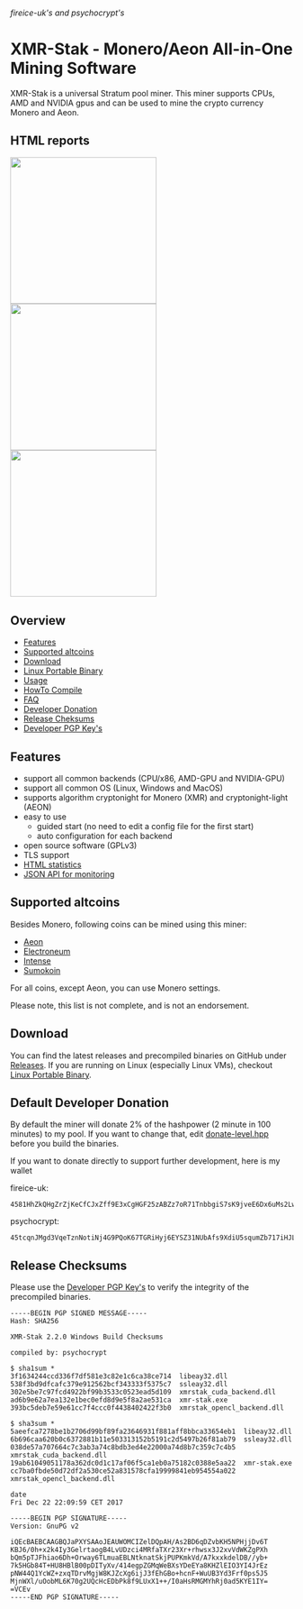 ###### fireice-uk's and psychocrypt's
# XMR-Stak - Monero/Aeon All-in-One Mining Software

XMR-Stak is a universal Stratum pool miner. This miner supports CPUs, AMD and NVIDIA gpus and can be used to mine the crypto currency Monero and Aeon.

## HTML reports
<img src="https://gist.githubusercontent.com/fireice-uk/2da301131ac01695ff79539a27b81d68/raw/4c09cdeee86f94df2e9dd86b927e64aded6184f5/xmr-stak-cpu-hashrate.png" width="260"> <img src="https://gist.githubusercontent.com/fireice-uk/2da301131ac01695ff79539a27b81d68/raw/4c09cdeee86f94df2e9dd86b927e64aded6184f5/xmr-stak-cpu-results.png" width="260"> <img src="https://gist.githubusercontent.com/fireice-uk/2da301131ac01695ff79539a27b81d68/raw/4c09cdeee86f94df2e9dd86b927e64aded6184f5/xmr-stak-cpu-connection.png" width="260">

## Overview
* [Features](#features)
* [Supported altcoins](#supported-altcoins)
* [Download](#download)
* [Linux Portable Binary](doc/Linux_deployment.md)
* [Usage](doc/usage.md)
* [HowTo Compile](doc/compile.md)
* [FAQ](doc/FAQ.md)
* [Developer Donation](#default-developer-donation)
* [Release Cheksums](#release-checksums)
* [Developer PGP Key's](doc/pgp_keys.md)

## Features

- support all common backends (CPU/x86, AMD-GPU and NVIDIA-GPU)
- support all common OS (Linux, Windows and MacOS)
- supports algorithm cryptonight for Monero (XMR) and cryptonight-light (AEON)
- easy to use
  - guided start (no need to edit a config file for the first start)
  - auto configuration for each backend
- open source software (GPLv3)
- TLS support
- [HTML statistics](doc/usage.md#html-and-json-api-report-configuraton)
- [JSON API for monitoring](doc/usage.md#html-and-json-api-report-configuraton)

## Supported altcoins

Besides Monero, following coins can be mined using this miner:

- [Aeon](http://www.aeon.cash/)
- [Electroneum](https://electroneum.com)
- [Intense](https://intensecoin.com)
- [Sumokoin](https://www.sumokoin.org)

For all coins, except Aeon, you can use Monero settings.

Please note, this list is not complete, and is not an endorsement.

## Download

You can find the latest releases and precompiled binaries on GitHub under [Releases](https://github.com/fireice-uk/xmr-stak/releases).
If you are running on Linux (especially Linux VMs), checkout [Linux Portable Binary](doc/Linux_deployment.md).

## Default Developer Donation

By default the miner will donate 2% of the hashpower (2 minute in 100 minutes) to my pool. If you want to change that, edit [donate-level.hpp](xmrstak/donate-level.hpp) before you build the binaries.

If you want to donate directly to support further development, here is my wallet

fireice-uk:
```
4581HhZkQHgZrZjKeCfCJxZff9E3xCgHGF25zABZz7oR71TnbbgiS7sK9jveE6Dx6uMs2LwszDuvQJgRZQotdpHt1fTdDhk
```

psychocrypt:
```
45tcqnJMgd3VqeTznNotiNj4G9PQoK67TGRiHyj6EYSZ31NUbAfs9XdiU5squmZb717iHJLxZv3KfEw8jCYGL5wa19yrVCn
```

## Release Checksums

Please use the [Developer PGP Key's](doc/pgp_keys.md) to verify the integrity of the precompiled binaries.

```
-----BEGIN PGP SIGNED MESSAGE-----
Hash: SHA256

XMR-Stak 2.2.0 Windows Build Checksums

compiled by: psychocrypt

$ sha1sum *
3f1634244ccd336f7df581e3c82e1c6ca38ce714  libeay32.dll
538f3bd9dfcafc379e912562bcf343333f5375c7  ssleay32.dll
302e5be7c97fcd4922bf99b3533c0523ead5d109  xmrstak_cuda_backend.dll
ad6b9e62a7ea132e1bec0efd8d9e5f8a2ae531ca  xmr-stak.exe
393bc5deb7e59e61cc7f4ccc0f4438402422f3b0  xmrstak_opencl_backend.dll

$ sha3sum *
5aeefca7278be1b2706d99bf89fa23646931f881aff8bbca33654eb1  libeay32.dll
6b696caa620b0c6372881b11e503313152b5191c2d5497b26f81ab79  ssleay32.dll
038de57a707664c7c3ab3a74c8bdb3ed4e22000a74d8b7c359c7c4b5  xmrstak_cuda_backend.dll
19ab61049051178a362dc0d1c17af06f5ca1eb0a75182c0388e5aa22  xmr-stak.exe
cc7ba0fbde50d72df2a530ce52a831578cfa19999841eb954554a022  xmrstak_opencl_backend.dll

date
Fri Dec 22 22:09:59 CET 2017

-----BEGIN PGP SIGNATURE-----
Version: GnuPG v2

iQEcBAEBCAAGBQJaPXYSAAoJEAUWOMCIZelDQpAH/As2BD6qDZvbKH5NPHjjDv6T
KBJ6/0h+x2k4Iy3GelrtaogB4LvUDzci4MRfaTXr23Xr+rhwsx3J2xvVdWKZgPXh
bQm5pTJFhiao6Dh+Orway6TLmuaEBLNtknatSkjPUPKmkVd/A7kxxkdelDB//yb+
7k5HGb84T+HU8HBlB00pDITyXv/414egpZGMqWeBXsYDeEYa8KHZlEIO3YI4JrEz
pNW44Q1YcWZ+zxqTDrvMgjW8KJZcXg6ijJ3fEhGBo+hcnF+WuUB3Yd3Frf0ps5J5
MjnWXl/uOobML6K70g2UQcHcEDbPk8f9LUxX1++/I0aHsRMGMYhRj0ad5KYE1IY=
=VCEv
-----END PGP SIGNATURE-----
```
